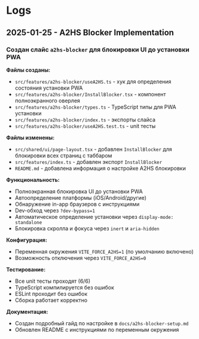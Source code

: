 # Logs

## 2025-01-25 - A2HS Blocker Implementation

### Создан слайс `a2hs-blocker` для блокировки UI до установки PWA

**Файлы созданы:**
- `src/features/a2hs-blocker/useA2HS.ts` - хук для определения состояния установки PWA
- `src/features/a2hs-blocker/InstallBlocker.tsx` - компонент полноэкранного оверлея
- `src/features/a2hs-blocker/types.ts` - TypeScript типы для PWA установки
- `src/features/a2hs-blocker/index.ts` - экспорты слайса
- `src/features/a2hs-blocker/useA2HS.test.ts` - unit тесты

**Файлы изменены:**
- `src/shared/ui/page-layout.tsx` - добавлен `InstallBlocker` для блокировки всех страниц с таббаром
- `src/features/index.ts` - добавлен экспорт `InstallBlocker`
- `README.md` - добавлена информация о настройке A2HS блокировки

**Функциональность:**
- Полноэкранная блокировка UI до установки PWA
- Автоопределение платформы (iOS/Android/другие)
- Обнаружение in-app браузеров с инструкциями
- Dev-обход через `?dev-bypass=1`
- Автоматическое определение установки через `display-mode: standalone`
- Блокировка скролла и фокуса через `inert` и `aria-hidden`

**Конфигурация:**
- Переменная окружения `VITE_FORCE_A2HS=1` (по умолчанию включено)
- Возможность отключения через `VITE_FORCE_A2HS=0`

**Тестирование:**
- Все unit тесты проходят (6/6)
- TypeScript компилируется без ошибок
- ESLint проходит без ошибок
- Сборка работает корректно

**Документация:**
- Создан подробный гайд по настройке в `docs/a2hs-blocker-setup.md`
- Обновлен README с инструкциями по переменным окружения